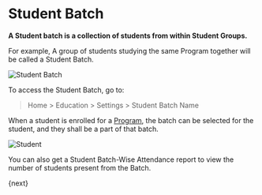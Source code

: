 <!-- add-breadcrumbs -->
# Student Batch

**A Student batch is a collection of students from within Student Groups.**

For example, A group of students studying the same Program together will be called a Student Batch.

![Student Batch](/docs/v13/assets/img/education/education-student-workflow.png)

To access the Student Batch, go to:
> Home > Education > Settings > Student Batch Name

When a student is enrolled for a [Program](/docs/v13/user/manual/en/education/program), the batch can be selected for the student, and they shall be a part of that batch.

<img class="screenshot" alt="Student" src="{{docs_base_url}}/v13/assets/img/education/student/student-batch.gif">

You can also get a Student Batch-Wise Attendance report to view the number of students present from the Batch.

{next}
